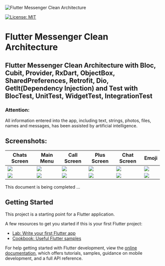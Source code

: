 ![Flutter Messenger Clean Architecture](https://raw.githubusercontent.com/shirvanie/flutter_messenger_clean_architecture/master/screenshots/flutter_messenger_clean_architecture_catalog.jpg)

[![License: MIT](https://img.shields.io/badge/license-MIT-blue.svg)](https://opensource.org/licenses/MIT)

# Flutter Messenger Clean Architecture
## Flutter Messenger Clean Architecture with Bloc, Cubit, Provider, RxDart, ObjectBox, SharedPreferences, Retrofit, Dio, GetIt(Dependency Injection) and Test with BlocTest, UnitTest, WidgetTest, IntegrationTest

### Attention:
<p>
All information entered into the app, including text, strings, photos, files, names and messages, has been assisted by artificial intelligence.
</p>


## Screenshots:

| Chats Screen                                                                                                                 | Main Menu                                                                                                                    | Call Screen                                                                                                                  | Plus Screen                                                                                                                  | Chat Screen                                                                                                                  | Emoji                                                                                                                         |
|------------------------------------------------------------------------------------------------------------------------------|------------------------------------------------------------------------------------------------------------------------------|------------------------------------------------------------------------------------------------------------------------------|------------------------------------------------------------------------------------------------------------------------------|------------------------------------------------------------------------------------------------------------------------------|-------------------------------------------------------------------------------------------------------------------------------|
| <img src="https://raw.githubusercontent.com/shirvanie/flutter_messenger_clean_architecture/master/screenshots/light_1.png"/> | <img src="https://raw.githubusercontent.com/shirvanie/flutter_messenger_clean_architecture/master/screenshots/light_2.png"/> | <img src="https://raw.githubusercontent.com/shirvanie/flutter_messenger_clean_architecture/master/screenshots/light_3.png"/> | <img src="https://raw.githubusercontent.com/shirvanie/flutter_messenger_clean_architecture/master/screenshots/light_4.png"/> | <img src="https://raw.githubusercontent.com/shirvanie/flutter_messenger_clean_architecture/master/screenshots/light_5.png"/> | <img src="https://raw.githubusercontent.com/shirvanie/flutter_messenger_clean_architecture/master/screenshots/light_6.png"/>  |
| <img src="https://raw.githubusercontent.com/shirvanie/flutter_messenger_clean_architecture/master/screenshots/dark_1.png"/>  | <img src="https://raw.githubusercontent.com/shirvanie/flutter_messenger_clean_architecture/master/screenshots/dark_2.png"/>  | <img src="https://raw.githubusercontent.com/shirvanie/flutter_messenger_clean_architecture/master/screenshots/dark_3.png"/>  | <img src="https://raw.githubusercontent.com/shirvanie/flutter_messenger_clean_architecture/master/screenshots/dark_4.png"/>  | <img src="https://raw.githubusercontent.com/shirvanie/flutter_messenger_clean_architecture/master/screenshots/dark_5.png"/>  | <img src="https://raw.githubusercontent.com/shirvanie/flutter_messenger_clean_architecture/master/screenshots/dark_6.png"/>   |


This document is being completed ...

## Getting Started

This project is a starting point for a Flutter application.

A few resources to get you started if this is your first Flutter project:

- [Lab: Write your first Flutter app](https://docs.flutter.dev/get-started/codelab)
- [Cookbook: Useful Flutter samples](https://docs.flutter.dev/cookbook)

For help getting started with Flutter development, view the
[online documentation](https://docs.flutter.dev/), which offers tutorials,
samples, guidance on mobile development, and a full API reference.
